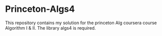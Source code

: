 # Princeton-Algs4

This repository contains my solution for the princeton Alg coursera course Algorithm I &amp; II.
The library algs4 is required.
